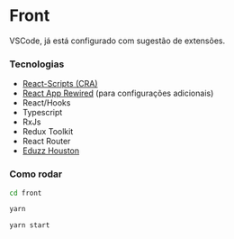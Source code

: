 Front
======

VSCode, já está configurado com sugestão de extensões.


### Tecnologias

* [React-Scripts (CRA)](https://create-react-app.dev/)
* [React App Rewired](https://www.npmjs.com/package/react-app-rewired) (para configurações adicionais)
* React/Hooks
* Typescript
* RxJs
* Redux Toolkit
* React Router
* [Eduzz Houston](https://github.com/eduzz/mentoria-dio/tree/master/front)

### Como rodar

```bash
cd front
```

```bash
yarn
```

```bash
yarn start
```


